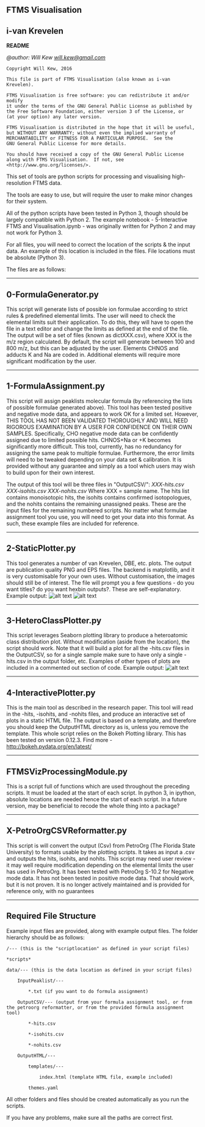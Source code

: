 **FTMS Visualisation**
----
i-van Krevelen
------------------

**README**

*@author: Will Kew*
*will.kew@gmail.com*


    Copyright Will Kew, 2016

    This file is part of FTMS Visualisation (also known as i-van Krevelen).

    FTMS Visualisation is free software: you can redistribute it and/or modify
    it under the terms of the GNU General Public License as published by
    the Free Software Foundation, either version 3 of the License, or
    (at your option) any later version.

    FTMS Visualisation is distributed in the hope that it will be useful,
    but WITHOUT ANY WARRANTY; without even the implied warranty of
    MERCHANTABILITY or FITNESS FOR A PARTICULAR PURPOSE.  See the
    GNU General Public License for more details.

    You should have received a copy of the GNU General Public License
    along with FTMS Visualisation.  If not, see <http://www.gnu.org/licenses/>.
	


This set of tools are python scripts for processing and visualising high-resolution FTMS data. 

The tools are easy to use, but will require the user to make minor changes for their system. 

All of the python scripts have been tested in Python 3, though should be largely compatible with Python 2.
The example notebook - 5-Interactive FTMS and Visualisation.ipynb - was originally written for Python 2 and may not work for Python 3.

For all files, you will need to correct the location of the scripts & the input data. An example of this location is included in the files.
File locations must be absolute (Python 3).

The files are as follows:

---------------------
0-FormulaGenerator.py
---------------------	
This script will generate lists of possible ion formulae according to strict rules & predefined elemental limits.
The user will need to check the elemental limits suit their application.
To do this, they will have to open the file in a text editor and change the limits as defined at the end of the file.
The output will be a set of files (known as dictXXX.csv), where XXX is the m/z region calculated. 
By default, the script will generate between 100 and 800 m/z, but this can be adjusted by the user.
Elements CHNOS and adducts K and Na are coded in. Additional elements will require more significant modification by the user.
	

----------------------
1-FormulaAssignment.py
----------------------
This script will assign peaklists molecular formula (by referencing the lists of possible formulae generated above).
This tool has been tested positive and negative mode data, and appears to work OK for a limited set. 
However, THIS TOOL HAS NOT BEEN VALIDATED THOROUGHLY AND WILL NEED RIGOROUS EXAMINATION BY A USER FOR CONFIDENCE ON THEIR OWN SAMPLES.
Specifically, CHO negative mode data can be confidently assigned due to limited possible hits.
CHNOS+Na or +K becomes significantly more difficult. This tool, currently, has no redundancy for assigning the same peak to multiple formulae.
Furthermore, the error limits will need to be tweaked depending on your data set & calibration.
It is provided without any guarantee and simply as a tool which users may wish to build upon for their own interest.

The output of this tool will be three files in "OutputCSV/":
	*XXX-hits.csv*
	*XXX-isohits.csv*
	*XXX-nohits.csv*
Where XXX = sample name. The hits list contains monoisotopic hits, the isohits contains confirmed isotopologues, and the nohits contains the remaining unassigned peaks. 
These are the input files for the remaining numbered scripts. 
No matter what formulae assignment tool you use, you will need to get your data into this format. 
As such, these example files are included for reference.
	
------------------
2-StaticPlotter.py
------------------	
This tool generates a number of van Krevelen, DBE, etc. plots. 
The output are publication quality PNG and EPS files. 
The backend is matplotlib, and it is very customisable for your own uses. 
Without customisation, the images should still be of interest.
The file will prompt you a few questions - do you want titles? do you want hexbin outputs?. These are self-explanatory.
Example output:
![alt text](https://github.com/wkew/FTMSVisualization/blob/master/data/Images/VanK/SRFA%20-%20Van%20Krevelen%20by%20mz.png "Van Krevelen")
![alt text](https://github.com/wkew/FTMSVisualization/blob/master/data/Images/DBE/SRFA%20-%20DBE%20vs%20Carbon%20Number.png "DBE vs C# Plot")
	
-----------------------
3-HeteroClassPlotter.py
-----------------------	
This script leverages Seaborn plotting library to produce a heteroatomic class distribution plot. 
Without modification (aside from the location), the script should work. 
Note that it will build a plot for all the -hits.csv files in the OutputCSV, so for a single sample make sure to have only a single -hits.csv in the output folder, etc.
Examples of other types of plots are included in a commented out section of code.
Example output:
![alt text](https://github.com/wkew/FTMSVisualization/blob/master/data/Images/Classes/Barplot.png "Heteroatomic Class")

-----------------------	
4-InteractivePlotter.py
-----------------------
This is the main tool as described in the research paper.
This tool will read in the -hits, -isohits, and -nohits files, and produce an interactive set of plots in a static HTML file.
The output is based on a template, and therefore you should keep the OutputHTML directory as is, unless you remove the template.
This whole script relies on the Bokeh Plotting library. This has been tested on version 0.12.3.
Find more - http://bokeh.pydata.org/en/latest/ 
	
--------------------------	
FTMSVizProcessingModule.py
--------------------------
This is a script full of functions which are used throughout the preceding scripts.
It must be loaded at the start of each script.
In python 3, in ipython, absolute locations are needed hence the start of each script.
In a future version, may be beneficial to recode the whole thing into a package?


---------------------------	
X-PetroOrgCSVReformatter.py
---------------------------
This script is will convert the output (Csv) from PetroOrg (The Florida State University) to formats usable by the plotting scripts.
It takes as input a .csv and outputs the hits, isohits, and nohits.
This script may need user review - it may well require modification depending on the elemental limits the user has used in PetroOrg.
It has been tested with PetroOrg S-10.2 for Negative mode data. It has not been tested in positive mode data. That should work, but it is not proven.
It is no longer actively maintained and is provided for reference only, with no guarantees

-----------------------
Required File Structure
-----------------------
Example input files are provided, along with example output files.
The folder hierarchy should be as follows:

	/--- (this is the "scriptlocation" as defined in your script files)
	
	*scripts*
	
	data/--- (this is the data location as defined in your script files)
	
		InputPeaklist/---
	
			*.txt (if you want to do formula assignment)
	
		OutputCSV/--- (output from your formula assignment tool, or from the petroorg reformatter, or from the provided formula assignment tool)
	
			*-hits.csv
	
			*-isohits.csv
		
			*-nohits.csv
	
		OutputHTML/---
	
			templates/---
	
				index.html (template HTML file, example included)
		
			themes.yaml


All other folders and files should be created automatically as you run the scripts. 

If you have any problems, make sure all the paths are correct first.
	